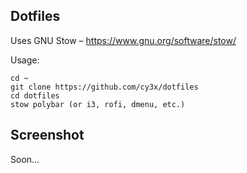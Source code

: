 Dotfiles
--------------------

Uses GNU Stow – https://www.gnu.org/software/stow/

Usage:

    cd ~
    git clone https://github.com/cy3x/dotfiles
    cd dotfiles
    stow polybar (or i3, rofi, dmenu, etc.)

Screenshot
--------------------
Soon...
